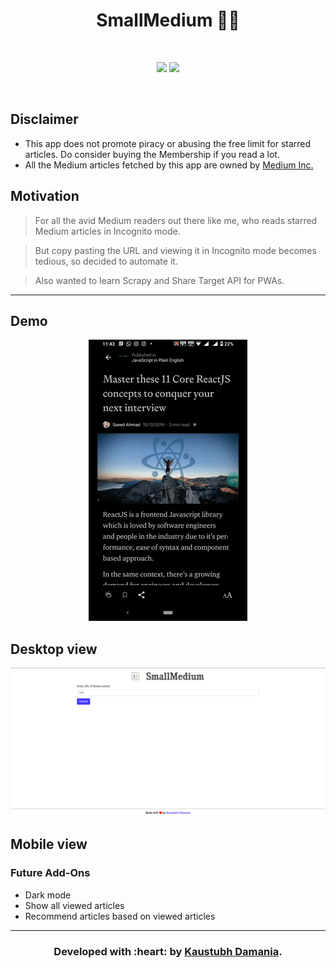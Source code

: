 <div align="center">

# SmallMedium 👨‍💻


<br>

[![](https://img.shields.io/badge/Made_with-Flask-red?style=for-the-badge&logo=flask)](https://www.palletsprojects.com/p/flask/ "Flask")
[![](https://img.shields.io/badge/Deployed_on-Heroku-red?style=for-the-badge&logo=heroku)](https://www.heroku.com/  "Heroku")

<br>

</div>

## Disclaimer
- This app does not promote piracy or abusing the free limit for starred articles. Do consider buying the Membership if you read a lot.
- All the Medium articles fetched by this app are owned by [Medium Inc.](https://medium.com/)<br>

## Motivation

> For all the avid Medium readers out there like me, who reads starred Medium articles in Incognito mode.

> But copy pasting the URL and viewing it in Incognito mode becomes tedious, so decided to automate it.

> Also wanted to learn Scrapy and Share Target API for PWAs.

------------------------------------------

## Demo

<div align="center"><img src="assets/demo.gif"></img></div>

## Desktop view

<div align="center"><img src="assets/desktop.png"></img></div>

## Mobile view

<div align="center"></div>

### Future Add-Ons

- Dark mode
- Show all viewed articles
- Recommend articles based on viewed articles

------------------------------------------

<h3 align="center"><b>Developed with :heart: by <a href="https://github.com/KaustubhDamania">Kaustubh Damania</a>.</b></h1>
